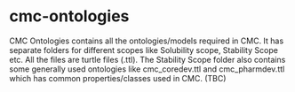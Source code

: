 # cmc-ontologies
CMC Ontologies contains all the ontologies/models required in CMC. It has separate folders for different scopes like Solubility scope, Stability Scope etc. All the files are turtle files (.ttl). The Stability Scope folder also contains some generally used ontologies like cmc_coredev.ttl and cmc_pharmdev.ttl which has common properties/classes used in CMC. (TBC)
